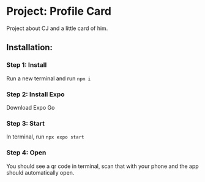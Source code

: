# Project: Profile Card

Project about CJ and a little card of him.

## Installation:

### Step 1: Install

Run a new terminal and run `npm i`

### Step 2: Install Expo

Download Expo Go

### Step 3: Start

In terminal, run `npx expo start`

### Step 4: Open

You should see a qr code in terminal, scan that with your phone and the app should automatically open.
